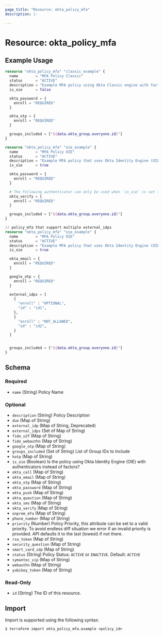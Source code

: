 ```yaml
---
page_title: "Resource: okta_policy_mfa"
description: |-
  
---
```


# Resource: okta_policy_mfa



## Example Usage

```terraform
resource "okta_policy_mfa" "classic_example" {
  name        = "MFA Policy Classic"
  status      = "ACTIVE"
  description = "Example MFA policy using Okta Classic engine with factors."
  is_oie      = false

  okta_password = {
    enroll = "REQUIRED"
  }

  okta_otp = {
    enroll = "REQUIRED"
  }

  groups_included = ["${data.okta_group.everyone.id}"]
}

resource "okta_policy_mfa" "oie_example" {
  name        = "MFA Policy OIE"
  status      = "ACTIVE"
  description = "Example MFA policy that uses Okta Identity Engine (OIE) with authenticators"
  is_oie      = true

  okta_password = {
    enroll = "REQUIRED"
  }

  # The following authenticator can only be used when `is_oie` is set to true
  okta_verify = {
    enroll = "REQUIRED"
  }

  groups_included = ["${data.okta_group.everyone.id}"]
}

// policy_mfa that support multiple external_idps
resource "okta_policy_mfa" "oie_example" {
  name        = "MFA Policy OIE"
  status      = "ACTIVE"
  description = "Example MFA policy that uses Okta Identity Engine (OIE) with authenticators"
  is_oie      = true

  okta_email = {
    enroll = "REQUIRED"
  }

  google_otp = {
    enroll = "REQUIRED"
  }

  external_idps = [
    {
      "enroll" : "OPTIONAL",
      "id" : "id1",
    },
    {
      "enroll" : "NOT_ALLOWED",
      "id" : "id2",
    }
  ]


  groups_included = ["${data.okta_group.everyone.id}"]
}
```

<!-- schema generated by tfplugindocs -->
## Schema

### Required

- `name` (String) Policy Name

### Optional

- `description` (String) Policy Description
- `duo` (Map of String)
- `external_idp` (Map of String, Deprecated)
- `external_idps` (Set of Map of String)
- `fido_u2f` (Map of String)
- `fido_webauthn` (Map of String)
- `google_otp` (Map of String)
- `groups_included` (Set of String) List of Group IDs to Include
- `hotp` (Map of String)
- `is_oie` (Boolean) Is the policy using Okta Identity Engine (OIE) with authenticators instead of factors?
- `okta_call` (Map of String)
- `okta_email` (Map of String)
- `okta_otp` (Map of String)
- `okta_password` (Map of String)
- `okta_push` (Map of String)
- `okta_question` (Map of String)
- `okta_sms` (Map of String)
- `okta_verify` (Map of String)
- `onprem_mfa` (Map of String)
- `phone_number` (Map of String)
- `priority` (Number) Policy Priority, this attribute can be set to a valid priority. To avoid endless diff situation we error if an invalid priority is provided. API defaults it to the last (lowest) if not there.
- `rsa_token` (Map of String)
- `security_question` (Map of String)
- `smart_card_idp` (Map of String)
- `status` (String) Policy Status: `ACTIVE` or `INACTIVE`. Default: `ACTIVE`
- `symantec_vip` (Map of String)
- `webauthn` (Map of String)
- `yubikey_token` (Map of String)

### Read-Only

- `id` (String) The ID of this resource.

## Import

Import is supported using the following syntax:

```shell
$ terraform import okta_policy_mfa.example <policy_id>
```
